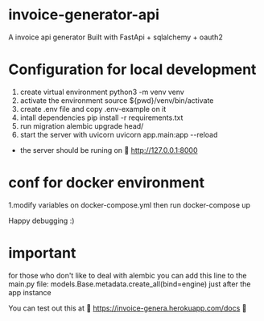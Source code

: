 # invoice-generator-api

A invoice api generator Built with FastApi + sqlalchemy + oauth2
# Configuration for local development
1. create virtual environment
python3 -m venv venv
2. activate the environment 
  source ${pwd}/venv/bin/activate
4. create .env file and copy .env-example on it
5. intall dependencies
  pip install -r requirements.txt
7. run migration
  alembic upgrade head/
9. start the server with uvicorn
  uvicorn app.main:app --reload
 - the server should be runing on 🍎 http://127.0.0.1:8000 
# conf for docker environment
1.modify variables on docker-compose.yml then run 
  docker-compose up
 
Happy debugging :)

# important
for those who don't like to deal with alembic you can add this line to 
the main.py file:
  models.Base.metadata.create_all(bind=engine)
  just after the app instance 
  
 You can test out this at 🔔 https://invoice-genera.herokuapp.com/docs 🔔  

